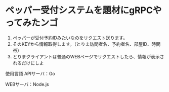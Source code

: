 # ペッパー受付システムを題材にgRPCやってみたンゴ

1. ペッパーが受付予約IDみたいなのをリクエスト送ります。 
2. そのKEYから情報取得します。（とりま訪問者名、予約者名、部屋ID、時間帯）
3. とりまクライアントは普通のWEBページでリクエストしたら、情報が表示されるだけにしよ

使用言語
APIサーバ：Go

WEBサーバ：Node.js